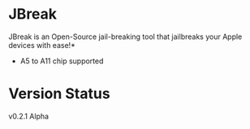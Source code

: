 # JBreak

JBreak is an Open-Source jail-breaking tool that jailbreaks your Apple devices with ease!*

* A5 to A11 chip supported

# Version Status
v0.2.1 Alpha
